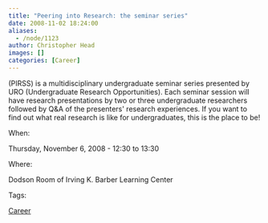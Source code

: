 ```yaml
---
title: "Peering into Research: the seminar series"
date: 2008-11-02 18:24:00
aliases:
  - /node/1123
author: Christopher Head
images: []
categories: [Career]
---
```


(PIRSS) is a multidisciplinary undergraduate seminar series presented by URO (Undergraduate Research Opportunities). Each seminar session will have research presentations by two or three undergraduate researchers followed by Q&A of the presenters' research experiences. If you want to find out what real research is like for undergraduates, this is the place to be!

When: 

Thursday, November 6, 2008 - 12:30 to 13:30

Where: 

Dodson Room of Irving K. Barber Learning Center

Tags: 

[Career](/career)
